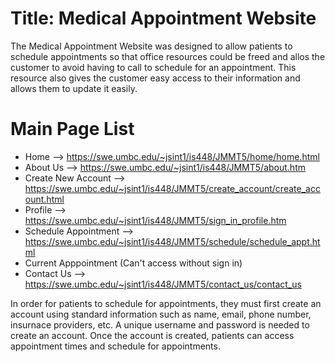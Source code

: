 # Title: Medical Appointment Website

The Medical Appointment Website was designed to allow patients to schedule appointments so that office resources could be freed and allos the customer to avoid having to call to schedule for an appointment. This resource also gives the customer easy access to their information and allows them to update it easily.

# Main Page List
* Home --> https://swe.umbc.edu/~jsint1/is448/JMMT5/home/home.html
* About Us --> https://swe.umbc.edu/~jsint1/is448/JMMT5/about.htm
* Create New Account --> https://swe.umbc.edu/~jsint1/is448/JMMT5/create_account/create_account.html
* Profile --> https://swe.umbc.edu/~jsint1/is448/JMMT5/sign_in_profile.htm
* Schedule Appointment --> https://swe.umbc.edu/~jsint1/is448/JMMT5/schedule/schedule_appt.html
* Current Apppointment (Can't access without sign in)
* Contact Us --> https://swe.umbc.edu/~jsint1/is448/JMMT5/contact_us/contact_us


In order for patients to schedule for appointments, they must first create an account using standard information such as name, email, phone number, insurnace providers, etc. A unique username and password is needed to create an account. Once the account is created, patients can access appointment times and schedule for appointments. 
